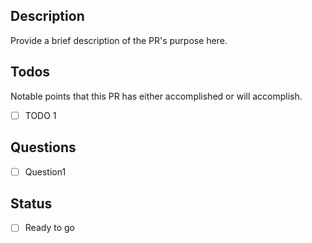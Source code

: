 ## Description
Provide a brief description of the PR's purpose here.

## Todos
Notable points that this PR has either accomplished or will accomplish.
  - [ ] TODO 1

## Questions
- [ ] Question1

## Status
- [ ] Ready to go